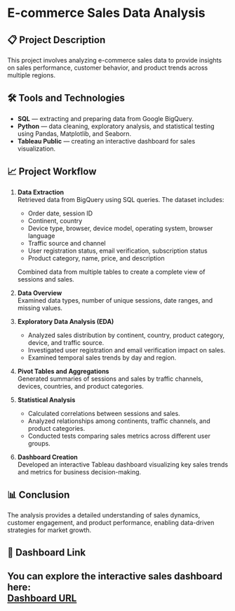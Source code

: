 # E-commerce Sales Data Analysis

## 📋 Project Description

This project involves analyzing e-commerce sales data to provide insights on sales performance, customer behavior, and product trends across multiple regions.

## 🛠️ Tools and Technologies

- **SQL** — extracting and preparing data from Google BigQuery.
- **Python** — data cleaning, exploratory analysis, and statistical testing using Pandas, Matplotlib, and Seaborn.
- **Tableau Public** — creating an interactive dashboard for sales visualization.

## 📈 Project Workflow

1. **Data Extraction**  
   Retrieved data from BigQuery using SQL queries. The dataset includes:
   - Order date, session ID
   - Continent, country
   - Device type, browser, device model, operating system, browser language
   - Traffic source and channel
   - User registration status, email verification, subscription status
   - Product category, name, price, and description  
   
   Combined data from multiple tables to create a complete view of sessions and sales.

2. **Data Overview**  
   Examined data types, number of unique sessions, date ranges, and missing values.

3. **Exploratory Data Analysis (EDA)**  
   - Analyzed sales distribution by continent, country, product category, device, and traffic source.
   - Investigated user registration and email verification impact on sales.
   - Examined temporal sales trends by day and region.

4. **Pivot Tables and Aggregations**  
   Generated summaries of sessions and sales by traffic channels, devices, countries, and product categories.

5. **Statistical Analysis**  
   - Calculated correlations between sessions and sales.
   - Analyzed relationships among continents, traffic channels, and product categories.
   - Conducted tests comparing sales metrics across different user groups.

6. **Dashboard Creation**  
   Developed an interactive Tableau dashboard visualizing key sales trends and metrics for business decision-making.

## 📊 Conclusion

The analysis provides a detailed understanding of sales dynamics, customer engagement, and product performance, enabling data-driven strategies for market growth.

## 🔗 Dashboard Link

You can explore the interactive sales dashboard here:  
[Dashboard URL](https://public.tableau.com/views/E-commerceSalesDashboard_17455059055270/Dashboard1?:language=en-US&:sid=&:redirect=auth&:display_count=n&:origin=viz_share_link)
---
